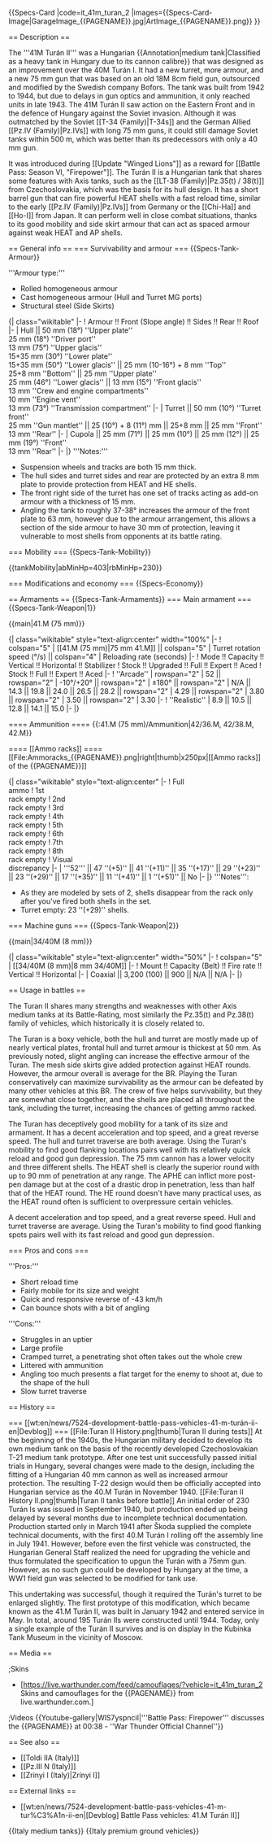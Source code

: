 {{Specs-Card
|code=it_41m_turan_2
|images={{Specs-Card-Image|GarageImage_{{PAGENAME}}.jpg|ArtImage_{{PAGENAME}}.png}}
}}

== Description ==
<!-- ''In the description, the first part should be about the history of the creation and combat usage of the vehicle, as well as its key features. In the second part, tell the reader about the ground vehicle in the game. Insert a screenshot of the vehicle, so that if the novice player does not remember the vehicle by name, he will immediately understand what kind of vehicle the article is talking about.'' -->

The '''41M Turán II''' was a Hungarian {{Annotation|medium tank|Classified as a heavy tank in Hungary due to its cannon calibre}} that was designed as an improvement over the 40M Turán I. It had a new turret, more armour, and a new 75 mm gun that was based on an old 18M 8cm field gun, outsourced and modified by the Swedish company Bofors. The tank was built from 1942 to 1944, but due to delays in gun optics and ammunition, it only reached units in late 1943. The 41M Turán II saw action on the Eastern Front and in the defence of Hungary against the Soviet invasion. Although it was outmatched by the Soviet [[T-34 (Family)|T-34s]] and the German Allied [[Pz.IV (Family)|Pz.IVs]] with long 75 mm guns, it could still damage Soviet tanks within 500 m, which was better than its predecessors with only a 40 mm gun.

It was introduced during [[Update "Winged Lions"]] as a reward for [[Battle Pass: Season VI, "Firepower"]]. The Turán II is a Hungarian tank that shares some features with Axis tanks, such as the [[LT-38 (Family)|Pz.35(t) / 38(t)]] from Czechoslovakia, which was the basis for its hull design. It has a short barrel gun that can fire powerful HEAT shells with a fast reload time, similar to the early [[Pz.IV (Family)|Pz.IVs]] from Germany or the [[Chi-Ha]] and [[Ho-I]] from Japan. It can perform well in close combat situations, thanks to its good mobility and side skirt armour that can act as spaced armour against weak HEAT and AP shells.

== General info ==
=== Survivability and armour ===
{{Specs-Tank-Armour}}
<!-- ''Describe armour protection. Note the most well protected and key weak areas. Appreciate the layout of modules as well as the number and location of crew members. Is the level of armour protection sufficient, is the placement of modules helpful for survival in combat? If necessary use a visual template to indicate the most secure and weak zones of the armour.'' -->
'''Armour type:'''

* Rolled homogeneous armour
* Cast homogeneous armour (Hull and Turret MG ports)
* Structural steel (Side Skirts)

{| class="wikitable"
|-
! Armour !! Front (Slope angle) !! Sides !! Rear !! Roof
|-
| Hull || 50 mm (18°) ''Upper plate'' <br> 25 mm (18°) ''Driver port'' <br> 13 mm (75°) ''Upper glacis'' <br> 15+35 mm (30°) ''Lower plate'' <br> 15+35 mm (50°) ''Lower glacis'' || 25 mm (10-16°) + 8 mm ''Top'' <br> 25+8 mm ''Bottom'' || 25 mm ''Upper plate''  <br> 25 mm (46°) ''Lower glacis'' || 13 mm (15°) ''Front glacis'' <br> 13 mm ''Crew and engine compartments'' <br> 10 mm ''Engine vent'' <br> 13 mm (73°) ''Transmission compartment''
|-
| Turret || 50 mm (10°) ''Turret front'' <br> 25 mm ''Gun mantlet'' || 25 (10°) + 8 (11°) mm || 25+8 mm || 25 mm ''Front'' <br> 13 mm ''Rear''
|-
| Cupola || 25 mm (71°) || 25 mm (10°) || 25 mm (12°) || 25 mm (19°) ''Front'' <br> 13 mm ''Rear''
|-
|}
'''Notes:'''

* Suspension wheels and tracks are both 15 mm thick.
* The hull sides and turret sides and rear are protected by an extra 8 mm plate to provide protection from HEAT and HE shells.
* The front right side of the turret has one set of tracks acting as add-on armour with a thickness of 15 mm.
* Angling the tank to roughly 37-38° increases the armour of the front plate to 63 mm, however due to the armour arrangement, this allows a section of the side armour to have 30 mm of protection, leaving it vulnerable to most shells from opponents at its battle rating.

=== Mobility ===
{{Specs-Tank-Mobility}}
<!-- ''Write about the mobility of the ground vehicle. Estimate the specific power and manoeuvrability, as well as the maximum speed forwards and backwards.'' -->

{{tankMobility|abMinHp=403|rbMinHp=230}}

=== Modifications and economy ===
{{Specs-Economy}}

== Armaments ==
{{Specs-Tank-Armaments}}
=== Main armament ===
{{Specs-Tank-Weapon|1}}
<!-- ''Give the reader information about the characteristics of the main gun. Assess its effectiveness in a battle based on the reloading speed, ballistics and the power of shells. Do not forget about the flexibility of the fire, that is how quickly the cannon can be aimed at the target, open fire on it and aim at another enemy. Add a link to the main article on the gun: <code><nowiki>{{main|Name of the weapon}}</nowiki></code>. Describe in general terms the ammunition available for the main gun. Give advice on how to use them and how to fill the ammunition storage.'' -->
{{main|41.M (75 mm)}}

{| class="wikitable" style="text-align:center" width="100%"
|-
! colspan="5" | [[41.M (75 mm)|75 mm 41.M]] || colspan="5" | Turret rotation speed (°/s) || colspan="4" | Reloading rate (seconds)
|-
! Mode !! Capacity !! Vertical !! Horizontal !! Stabilizer
! Stock !! Upgraded !! Full !! Expert !! Aced
! Stock !! Full !! Expert !! Aced
|-
! ''Arcade''
| rowspan="2" | 52 || rowspan="2" | -10°/+20° || rowspan="2" | ±180° || rowspan="2" | N/A || 14.3 || 19.8 || 24.0 || 26.5 || 28.2 || rowspan="2" | 4.29 || rowspan="2" | 3.80 || rowspan="2" | 3.50 || rowspan="2" | 3.30
|-
! ''Realistic''
| 8.9 || 10.5 || 12.8 || 14.1 || 15.0
|-
|}

==== Ammunition ====
{{:41.M (75 mm)/Ammunition|42/36.M, 42/38.M, 42.M}}

==== [[Ammo racks]] ====
[[File:Ammoracks_{{PAGENAME}}.png|right|thumb|x250px|[[Ammo racks]] of the {{PAGENAME}}]]
<!-- '''Last updated: 2.13.0.111''' -->
{| class="wikitable" style="text-align:center"
|-
! Full<br>ammo
! 1st<br>rack empty
! 2nd<br>rack empty
! 3rd<br>rack empty
! 4th<br>rack empty
! 5th<br>rack empty
! 6th<br>rack empty
! 7th<br>rack empty
! 8th<br>rack empty
! Visual<br>discrepancy
|-
| '''52''' || 47&nbsp;''(+5)'' || 41&nbsp;''(+11)'' || 35&nbsp;''(+17)'' || 29&nbsp;''(+23)'' || 23&nbsp;''(+29)'' || 17&nbsp;''(+35)'' || 11&nbsp;''(+41)'' || 1&nbsp;''(+51)'' || No
|-
|}
'''Notes''':

* As they are modeled by sets of 2, shells disappear from the rack only after you've fired both shells in the set.
* Turret empty: 23&nbsp;''(+29)'' shells.

=== Machine guns ===
{{Specs-Tank-Weapon|2}}
<!-- ''Offensive and anti-aircraft machine guns not only allow you to fight some aircraft but also are effective against lightly armoured vehicles. Evaluate machine guns and give recommendations on its use.'' -->
{{main|34/40M (8 mm)}}

{| class="wikitable" style="text-align:center" width="50%"
|-
! colspan="5" | [[34/40M (8 mm)|8 mm 34/40M]]
|-
! Mount !! Capacity (Belt) !! Fire rate !! Vertical !! Horizontal
|-
| Coaxial || 3,200 (100) || 900 || N/A || N/A
|-
|}

== Usage in battles ==
<!-- ''Describe the tactics of playing in the vehicle, the features of using vehicles in the team and advice on tactics. Refrain from creating a "guide" - do not impose a single point of view but instead give the reader food for thought. Describe the most dangerous enemies and give recommendations on fighting them. If necessary, note the specifics of the game in different modes (AB, RB, SB).'' -->

The Turan II shares many strengths and weaknesses with other Axis medium tanks at its Battle-Rating, most similarly the Pz.35(t) and Pz.38(t) family of vehicles, which historically it is closely related to.

The Turan is a boxy vehicle, both the hull and turret are mostly made up of nearly vertical plates, frontal hull and turret armour is thickest at 50 mm. As previously noted, slight angling can increase the effective armour of the Turan. The mesh side skirts give added protection against HEAT rounds. However, the armour overall is average for the BR. Playing the Turan conservatively can maximize survivability as the armour can be defeated by many other vehicles at this BR. The crew of five helps survivability, but they are somewhat close together, and the shells are placed all throughout the tank, including the turret, increasing the chances of getting ammo racked.

The Turan has deceptively good mobility for a tank of its size and armament. It has a decent acceleration and top speed, and a great reverse speed. The hull and turret traverse are both average. Using the Turan's mobility to find good flanking locations pairs well with its relatively quick reload and good gun depression. The 75 mm cannon has a lower velocity and three different shells. The HEAT shell is clearly the superior round with up to 90 mm of penetration at any range. The APHE can inflict more post-pen damage but at the cost of a drastic drop in penetration, less than half that of the HEAT round. The HE round doesn't have many practical uses, as the HEAT round often is sufficient to overpressure certain vehicles.

A decent acceleration and top speed, and a great reverse speed. Hull and turret traverse are average. Using the Turan's mobility to find good flanking spots pairs well with its fast reload and good gun depression.

=== Pros and cons ===
<!-- ''Summarise and briefly evaluate the vehicle in terms of its characteristics and combat effectiveness. Mark its pros and cons in a bulleted list. Try not to use more than 6 points for each of the characteristics. Avoid using categorical definitions such as "bad", "good" and the like - use substitutions with softer forms such as "inadequate" and "effective".'' -->

'''Pros:'''

* Short reload time
* Fairly mobile for its size and weight
* Quick and responsive reverse of -43 km/h
* Can bounce shots with a bit of angling

'''Cons:'''

* Struggles in an uptier
* Large profile
* Cramped turret, a penetrating shot often takes out the whole crew
* Littered with ammunition
* Angling too much presents a flat target for the enemy to shoot at, due to the shape of the hull
* Slow turret traverse

== History ==
<!-- ''Describe the history of the creation and combat usage of the vehicle in more detail than in the introduction. If the historical reference turns out to be too long, take it to a separate article, taking a link to the article about the vehicle and adding a block "/History" (example: <nowiki>https://wiki.warthunder.com/(Vehicle-name)/History</nowiki>) and add a link to it here using the <code>main</code> template. Be sure to reference text and sources by using <code><nowiki><ref></ref></nowiki></code>, as well as adding them at the end of the article with <code><nowiki><references /></nowiki></code>. This section may also include the vehicle's dev blog entry (if applicable) and the in-game encyclopedia description (under <code><nowiki>=== In-game description ===</nowiki></code>, also if applicable).'' -->
=== [[wt:en/news/7524-development-battle-pass-vehicles-41-m-turán-ii-en|Devblog]] ===
[[File:Turan II History.png|thumb|Turan II during tests]]
At the beginning of the 1940s, the Hungarian military decided to develop its own medium tank on the basis of the recently developed Czechoslovakian T-21 medium tank prototype. After one test unit successfully passed initial trials in Hungary, several changes were made to the design, including the fitting of a Hungarian 40 mm cannon as well as increased armour protection. The resulting T-22 design would then be officially accepted into Hungarian service as the 40.M Turán in November 1940.
[[File:Turan II History II.png|thumb|Turan II tanks before battle]]
An initial order of 230 Turán Is was issued in September 1940, but production ended up being delayed by several months due to incomplete technical documentation. Production started only in March 1941 after Škoda supplied the complete technical documents, with the first 40.M Turán I rolling off the assembly line in July 1941. However, before even the first vehicle was constructed, the Hungarian General Staff realized the need for upgrading the vehicle and thus formulated the specification to upgun the Turán with a 75mm gun. However, as no such gun could be developed by Hungary at the time, a WW1 field gun was selected to be modified for tank use.

This undertaking was successful, though it required the Turán's turret to be enlarged slightly. The first prototype of this modification, which became known as the 41.M Turán II, was built in January 1942 and entered service in May. In total, around 195 Turán IIs were constructed until 1944. Today, only a single example of the Turán II survives and is on display in the Kubinka Tank Museum in the vicinity of Moscow.

== Media ==
<!-- ''Excellent additions to the article would be video guides, screenshots from the game, and photos.'' -->

;Skins

* [https://live.warthunder.com/feed/camouflages/?vehicle=it_41m_turan_2 Skins and camouflages for the {{PAGENAME}} from live.warthunder.com.]

;Videos
{{Youtube-gallery|WlS7yspnciI|'''Battle Pass: Firepower''' discusses the {{PAGENAME}} at 00:38 - ''War Thunder Official Channel''}}

== See also ==
<!-- ''Links to the articles on the War Thunder Wiki that you think will be useful for the reader, for example:''
* ''reference to the series of the vehicles;''
* ''links to approximate analogues of other nations and research trees.'' -->

* [[Toldi IIA (Italy)]]
* [[Pz.III N (Italy)]]
* [[Zrinyi I (Italy)|Zrínyi I]]

== External links ==
<!-- ''Paste links to sources and external resources, such as:''
* ''topic on the official game forum;''
* ''other literature.'' -->

* [[wt:en/news/7524-development-battle-pass-vehicles-41-m-tur%C3%A1n-ii-en|[Devblog] Battle Pass vehicles: 41.M Turán II]]

{{Italy medium tanks}}
{{Italy premium ground vehicles}}
